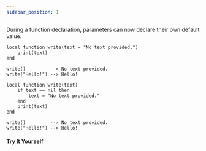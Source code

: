 ```yaml
---
sidebar_position: 1
---
```

During a function declaration, parameters can now declare their own default value.
```pluto showLineNumbers title="Example Code"
local function write(text = "No text provided.")
    print(text)
end

write()         --> No text provided.
write("Hello!") --> Hello!
```
```pluto showLineNumbers title="This code behaves identically."
local function write(text)
    if text == nil then
        text = "No text provided."
    end
    print(text)
end

write()         --> No text provided.
write("Hello!") --> Hello!
```

#### [Try It Yourself](https://pluto-lang.org/web/#code=local%20function%20write(text%20%3D%20%22No%20text%20provided.%22)%0D%0A%20%20%20%20print(text)%0D%0Aend%0D%0A%0D%0Awrite()%20%20%20%20%20%20%20%20%20--%3E%20%22No%20text%20provided.%22%0D%0Awrite(%22Hello!%22)%20--%3E%20%22Hello!%22)
